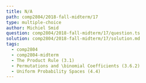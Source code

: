 ```yaml
---
title: N/A
path: comp2804/2018-fall-midterm/17
type: multiple-choice
author: Michiel Smid
question: comp2804/2018-fall-midterm/17/question.ts
solution: comp2804/2018-fall-midterm/17/solution.md
tags:
  - comp2804
  - comp2804-midterm
  - The Product Rule (3.1)
  - Permutations and \binomial Coefficients (3.6.2)
  - Uniform Probability Spaces (4.4)
---
```

